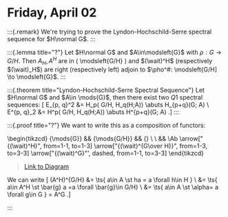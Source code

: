# Friday, April 02


:::{.remark}
We're trying to prove the Lyndon-Hochschild-Serre spectral sequence for $H\normal G$.
:::


:::{.lemma title="?"}
Let $H\normal G$ and $A\in\modsleft{G}$ with $\rho: G\to G/H$.
Then $A_H, A^H$ are in \( \modsleft{G/H} \) and $(\wait)^H$ (respectively $(\wait)_H$) are right (respectively left) adjoin to $\pho^\#: \modsleft{G/H] \to \modsleft{G}$.
:::


:::{.theorem title="Lyndon-Hochschild-Serre Spectral Sequence"}
Let $H\normal G$ and $A\in \mods{G}$, then there exist two $Q1$ spectral sequences:
\[
E_{p, q}^2 &= H_p( G/H, H_q(H;A)) \abuts H_{p+q}(G; A) \\
E^{p, q}_2 &= H^p( G/H, H_q(H;A)) \abuts H^{p+q}(G; A) 
.\]
:::

:::{.proof title="?"}
We want to write this as a composition of functors:

\begin{tikzcd}
	{\mods{G}} && {\mods{G/H}} && {} \\
	\\
	&& \Ab
	\arrow["{(\wait)^H}", from=1-1, to=1-3]
	\arrow["{(\wait)^{G\over H}}", from=1-3, to=3-3]
	\arrow["{(\wait)^G}"', dashed, from=1-1, to=3-3]
\end{tikzcd}

> [Link to Diagram](https://q.uiver.app/?q=WzAsNCxbMCwwLCJcXG1vZHN7R30iXSxbMiwwLCJcXG1vZHN7Ry9IfSJdLFsyLDIsIlxcQWIiXSxbNCwwXSxbMCwxLCIoXFx3YWl0KV5IIl0sWzEsMiwiKFxcd2FpdClee0dcXG92ZXIgSH0iXSxbMCwyLCIoXFx3YWl0KV5HIiwyLHsic3R5bGUiOnsiYm9keSI6eyJuYW1lIjoiZGFzaGVkIn19fV1d)

We can write 
\[
(A^H)^{G/H} 
&= \ts{ a\in A \st ha = a \forall h\in H } \\
&= \ts{ a\in A^H \st \bar{g} a =a \forall \bar{g}\in G/H} \\
&= \ts{ a\in A \st \alpha= a \forall g\in G } = A^G
.\]

:::



